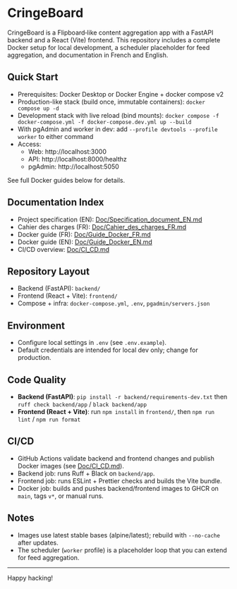 # CringeBoard

CringeBoard is a Flipboard‑like content aggregation app with a FastAPI backend and a React (Vite) frontend. This repository includes a complete Docker setup for local development, a scheduler placeholder for feed aggregation, and documentation in French and English.

## Quick Start
- Prerequisites: Docker Desktop or Docker Engine + docker compose v2
- Production-like stack (build once, immutable containers): `docker compose up -d`
- Development stack with live reload (bind mounts): `docker compose -f docker-compose.yml -f docker-compose.dev.yml up --build`
- With pgAdmin and worker in dev: add `--profile devtools --profile worker` to either command
- Access:
  - Web: http://localhost:3000
  - API: http://localhost:8000/healthz
  - pgAdmin: http://localhost:5050

See full Docker guides below for details.

## Documentation Index
- Project specification (EN): [Doc/Specification_document_EN.md](Doc/Specification_document_EN.md)
- Cahier des charges (FR): [Doc/Cahier_des_charges_FR.md](Doc/Cahier_des_charges_FR.md)
- Docker guide (FR): [Doc/Guide_Docker_FR.md](Doc/Guide_Docker_FR.md)
- Docker guide (EN): [Doc/Guide_Docker_EN.md](Doc/Guide_Docker_EN.md)
- CI/CD overview: [Doc/CI_CD.md](Doc/CI_CD.md)

## Repository Layout
- Backend (FastAPI): `backend/`
- Frontend (React + Vite): `frontend/`
- Compose + infra: `docker-compose.yml`, `.env`, `pgadmin/servers.json`

## Environment
- Configure local settings in `.env` (see `.env.example`).
- Default credentials are intended for local dev only; change for production.

## Code Quality
- **Backend (FastAPI)**: `pip install -r backend/requirements-dev.txt` then `ruff check backend/app` / `black backend/app`
- **Frontend (React + Vite)**: run `npm install` in `frontend/`, then `npm run lint` / `npm run format`

## CI/CD
- GitHub Actions validate backend and frontend changes and publish Docker images (see [Doc/CI_CD.md](Doc/CI_CD.md)).
- Backend job: runs Ruff + Black on `backend/app`.
- Frontend job: runs ESLint + Prettier checks and builds the Vite bundle.
- Docker job: builds and pushes backend/frontend images to GHCR on `main`, tags `v*`, or manual runs.

## Notes
- Images use latest stable bases (alpine/latest); rebuild with `--no-cache` after updates.
- The scheduler (`worker` profile) is a placeholder loop that you can extend for feed aggregation.

---
Happy hacking!
